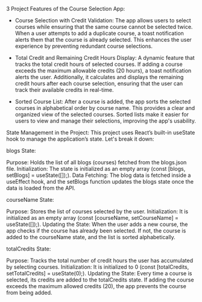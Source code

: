 3 Project Features of the Course Selection App:

- Course Selection with Credit Validation:
The app allows users to select courses while ensuring that the same course cannot be selected twice. When a user attempts to add a duplicate course, a toast notification alerts them that the course is already selected. This enhances the user experience by preventing redundant course selections.

- Total Credit and Remaining Credit Hours Display:
A dynamic feature that tracks the total credit hours of selected courses. If adding a course exceeds the maximum allowable credits (20 hours), a toast notification alerts the user. Additionally, it calculates and displays the remaining credit hours after each course selection, ensuring that the user can track their available credits in real-time.

- Sorted Course List:
After a course is added, the app sorts the selected courses in alphabetical order by course name. This provides a clear and organized view of the selected courses. Sorted lists make it easier for users to view and manage their selections, improving the app's usability.


State Management in the Project:
This project uses React’s built-in useState hook to manage the application’s state. Let's break it down:

blogs State:

Purpose: Holds the list of all blogs (courses) fetched from the blogs.json file.
Initialization: The state is initialized as an empty array (const [blogs, setBlogs] = useState([]);).
Data Fetching: The blog data is fetched inside a useEffect hook, and the setBlogs function updates the blogs state once the data is loaded from the API.

courseName State:

Purpose: Stores the list of courses selected by the user.
Initialization: It is initialized as an empty array (const [courseName, setCourseName] = useState([]);).
Updating the State: When the user adds a new course, the app checks if the course has already been selected. If not, the course is added to the courseName state, and the list is sorted alphabetically.

totalCredits State:

Purpose: Tracks the total number of credit hours the user has accumulated by selecting courses.
Initialization: It is initialized to 0 (const [totalCredits, setTotalCredits] = useState(0);).
Updating the State: Every time a course is selected, its credits are added to the totalCredits state. If adding the course exceeds the maximum allowed credits (20), the app prevents the course from being added.
